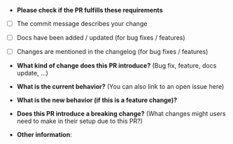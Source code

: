* **Please check if the PR fulfills these requirements**
- [ ] The commit message describes your change
- [ ] Docs have been added / updated (for bug fixes / features)
- [ ] Changes are mentioned in the changelog (for bug fixes / features)


* **What kind of change does this PR introduce?** (Bug fix, feature, docs update, ...)



* **What is the current behavior?** (You can also link to an open issue here)



* **What is the new behavior (if this is a feature change)?**



* **Does this PR introduce a breaking change?** (What changes might users need to make in their setup due to this PR?)



* **Other information**: